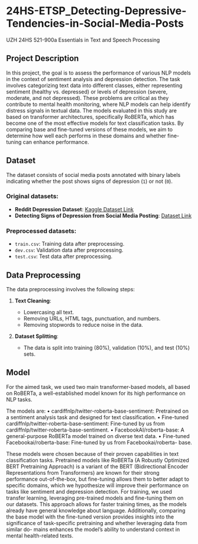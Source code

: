 # 24HS-ETSP_Detecting-Depressive-Tendencies-in-Social-Media-Posts
UZH 24HS 521-900a Essentials in Text and Speech Processing


## Project Description

In this project, the goal is to assess the performance of various NLP models in the context
of sentiment analysis and depression detection. The task involves categorizing text data
into different classes, either representing sentiment (healthy vs. depressed) or levels of
depression (severe, moderate, and not depressed). These problems are critical as they
contribute to mental health monitoring, where NLP models can help identify distress
signals in textual data.
The models evaluated in this study are based on transformer architectures, specifically
RoBERTa, which has become one of the most effective models for text classification tasks.
By comparing base and fine-tuned versions of these models, we aim to determine how well
each performs in these domains and whether fine-tuning can enhance performance.


## Dataset

The dataset consists of social media posts annotated with binary labels indicating whether the post shows signs of depression (`1`) or not (`0`).

### Original datasets:
- **Reddit Depression Dataset**: [Kaggle Dataset Link](https://www.kaggle.com/datasets/infamouscoder/depression-reddit-cleaned/data)
- **Detecting Signs of Depression from Social Media Posting**: [Dataset Link](https://github.com/Kayal-Sampath/detecting-signs-of-depression-from-social-media-postings)

### Preprocessed datasets:
  - `train.csv`: Training data after preprocessing.
  - `dev.csv`: Validation data after preprocessing.
  - `test.csv`: Test data after preprocessing.


## Data Preprocessing

The data preprocessing involves the following steps:
1. **Text Cleaning**: 
   - Lowercasing all text.
   - Removing URLs, HTML tags, punctuation, and numbers.
   - Removing stopwords to reduce noise in the data.

2. **Dataset Splitting**: 
   - The data is split into training (80%), validation (10%), and test (10%) sets.

## Model

For the aimed task, we used two main transformer-based models, all based on RoBERTa,
a well-established model known for its high performance on NLP tasks. 

The models are:
• cardiffnlp/twitter-roberta-base-sentiment: Pretrained on a sentiment analysis task
and designed for text classification.
• Fine-tuned cardiffnlp/twitter-roberta-base-sentiment: Fine-tuned by us from
cardiffnlp/twitter-roberta-base-sentiment.
• FacebookAI/roberta-base: A general-purpose RoBERTa model trained on diverse
text data.
• Fine-tuned Facebookai/roberta-base: Fine-tuned by us from Facebookai/roberta-
base.

These models were chosen because of their proven capabilities in text classification tasks.
Pretrained models like RoBERTa (A Robustly Optimized BERT Pretraining Approach)
is a variant of the BERT (Bidirectional Encoder Representations from Transformers) are
known for their strong performance out-of-the-box, but fine-tuning allows them to better
adapt to specific domains, which we hypothesize will improve their performance on tasks
like sentiment and depression detection.
For training, we used transfer learning, leveraging pre-trained models and fine-tuning them
on our datasets. This approach allows for faster training times, as the models already have
general knowledge about language.
Additionally, comparing the base model with the fine-tuned version provides insights into
the significance of task-specific pretraining and whether leveraging data from similar do-
mains enhances the model’s ability to understand context in mental health-related texts.

